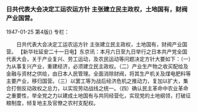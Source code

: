 ### 日共代表大会决定工运农运方针  主张建立民主政权，土地国有，财阀产业国营。

1947-01-25
第4版()
专栏：

　　日共代表大会决定工运农运方针
    主张建立民主政权，土地国有，财阀产业国营。
    【新华社延安二十一日电】东京讯：本月六日至九日举行之日本共产党全国代表大会，关于产业复兴、劳工运动，及农民运动等问题决定方针大要如下：（一）为从事复兴产业，重建经济，必须建立民主政权。（二）产业生产物之收买配给及金融与资材之供给，由日本人民管理。全面消除财阀，将其生产机关及煤电肥料等主要产业，移归国营。（三）以罢工等为战后经济危机之推动力，复加以扩大，集合打倒反动政权之总力，以实现劳动战线之统一。（四）确认民主革命中农业革命之重要性，举全党之力以建成土地国有与共同经营化，实现党的土地纲领，打破征粮制度，倾复地主及官僚之农村支配权。

